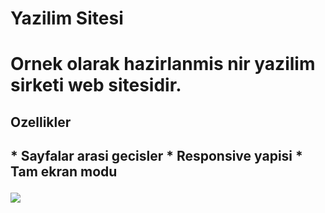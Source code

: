 
<h1> Yazilim Sitesi <h1>

<p> Ornek olarak hazirlanmis nir yazilim sirketi web sitesidir.<P>

<h2> Ozellikler <h2>

<p> * Sayfalar arasi gecisler
    * Responsive yapisi
    * Tam ekran modu
    <p>

![](alfacoder.gif)


